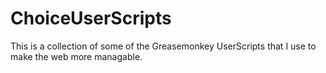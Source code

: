 # ChoiceUserScripts
 This is a collection of some of the Greasemonkey UserScripts that I use to make the web more managable.
